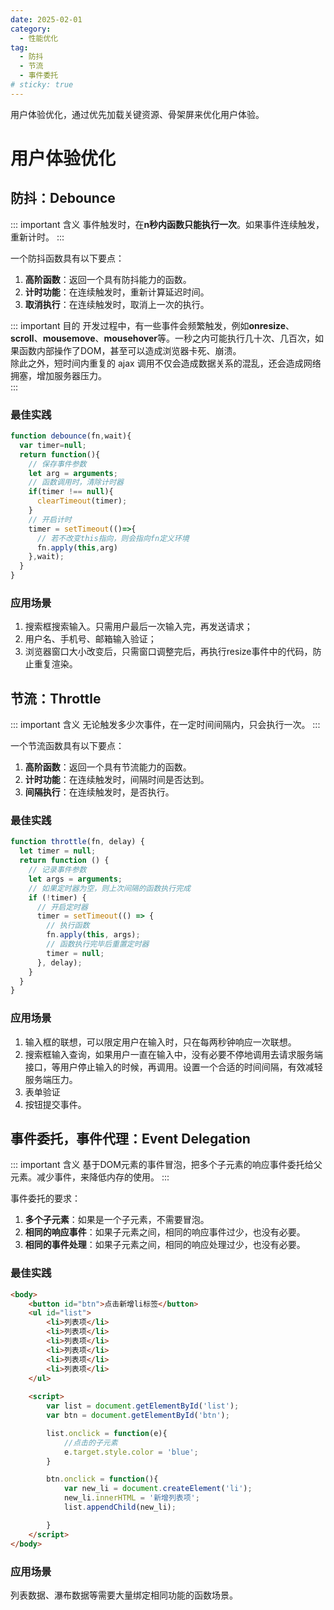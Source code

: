 ```yaml
---
date: 2025-02-01
category:
  - 性能优化
tag:
  - 防抖
  - 节流
  - 事件委托
# sticky: true
---
```

用户体验优化，通过优先加载关键资源、骨架屏来优化用户体验。
<!-- more -->
# **用户体验优化**

## **防抖：Debounce**

::: important 含义
事件触发时，在**n秒内函数只能执行一次**。如果事件连续触发，重新计时。
:::

一个防抖函数具有以下要点：
1. **高阶函数**：返回一个具有防抖能力的函数。
2. **计时功能**：在连续触发时，重新计算延迟时间。
3. **取消执行**：在连续触发时，取消上一次的执行。

::: important 目的
开发过程中，有一些事件会频繁触发，例如**onresize**、**scroll**、**mousemove**、**mousehover**等。一秒之内可能执行几十次、几百次，如果函数内部操作了DOM，甚至可以造成浏览器卡死、崩溃。<br>除此之外，短时间内重复的 ajax 调用不仅会造成数据关系的混乱，还会造成网络拥塞，增加服务器压力。<br>
:::

### **最佳实践**
```js
function debounce(fn,wait){
  var timer=null;
  return function(){
    // 保存事件参数
    let arg = arguments;
    // 函数调用时，清除计时器
    if(timer !== null){
      clearTimeout(timer);
    }
    // 开启计时
    timer = setTimeout(()=>{
      // 若不改变this指向，则会指向fn定义环境
      fn.apply(this,arg)
    },wait);
  }
}
```

### **应用场景**
1. 搜索框搜索输入。只需用户最后一次输入完，再发送请求；
2. 用户名、手机号、邮箱输入验证；
3. 浏览器窗口大小改变后，只需窗口调整完后，再执行resize事件中的代码，防止重复渲染。

## **节流：Throttle**

::: important 含义
无论触发多少次事件，在一定时间间隔内，只会执行一次。
:::

一个节流函数具有以下要点：
1. **高阶函数**：返回一个具有节流能力的函数。
2. **计时功能**：在连续触发时，间隔时间是否达到。
3. **间隔执行**：在连续触发时，是否执行。

### 最佳实践
```js
function throttle(fn, delay) {
  let timer = null;
  return function () {
    // 记录事件参数
    let args = arguments;
    // 如果定时器为空，则上次间隔的函数执行完成
    if (!timer) {
      // 开启定时器
      timer = setTimeout(() => {
        // 执行函数
        fn.apply(this, args);
        // 函数执行完毕后重置定时器
        timer = null;
      }, delay);
    }
  }
}
```

### **应用场景**
1. 输入框的联想，可以限定用户在输入时，只在每两秒钟响应一次联想。
2. 搜索框输入查询，如果用户一直在输入中，没有必要不停地调用去请求服务端接口，等用户停止输入的时候，再调用。设置一个合适的时间间隔，有效减轻服务端压力。
3. 表单验证
4. 按钮提交事件。

## 事件委托，事件代理：Event Delegation

::: important 含义
基于DOM元素的事件冒泡，把多个子元素的响应事件委托给父元素。减少事件，来降低内存的使用。
:::

事件委托的要求：
1. **多个子元素**：如果是一个子元素，不需要冒泡。
2. **相同的响应事件**：如果子元素之间，相同的响应事件过少，也没有必要。
3. **相同的事件处理**：如果子元素之间，相同的响应处理过少，也没有必要。

### 最佳实践
```html
<body>
    <button id="btn">点击新增li标签</button>
    <ul id="list">
        <li>列表项</li>
        <li>列表项</li>
        <li>列表项</li>
        <li>列表项</li>
        <li>列表项</li>
        <li>列表项</li>
    </ul>
    
    <script>
        var list = document.getElementById('list');
        var btn = document.getElementById('btn');

        list.onclick = function(e){
            //点击的子元素
            e.target.style.color = 'blue';
        }

        btn.onclick = function(){
            var new_li = document.createElement('li'); 
            new_li.innerHTML = '新增列表项';
            list.appendChild(new_li);

        }
    </script>
</body>
```
### 应用场景
列表数据、瀑布数据等需要大量绑定相同功能的函数场景。


